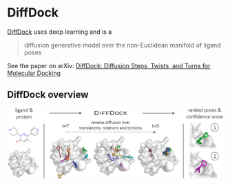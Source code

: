 # DiffDock

[DiffDock](https://github.com/gcorso/DiffDock) uses deep learning and is a

>diffusion generative model over the non-Euclidean manifold of ligand poses

See the paper on arXiv: [DiffDock: Diffusion Steps, Twists, and Turns for Molecular Docking](https://arxiv.org/abs/2210.01776#)

## DiffDock overview

![DiffDock overview](../assets/images/diffdock.png)

